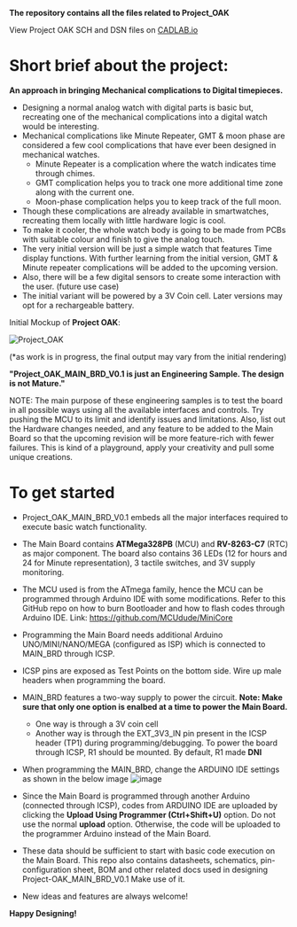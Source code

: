 **The repository contains all the files related to Project_OAK**

View Project OAK SCH and DSN files on [CADLAB.io](https://cadlab.io/project/28412)

# Short brief about the project:

**An approach in bringing Mechanical complications to Digital timepieces.**

* Designing a normal analog watch with digital parts is basic but, recreating one of the mechanical complications 
  into a digital watch would be interesting. 
* Mechanical complications like Minute Repeater, GMT & moon phase are considered a few cool complications that have ever been designed in mechanical watches.
    * Minute Repeater is a complication where the watch indicates time through chimes.
    * GMT complication helps you to track one more additional time zone along with the current one.
    * Moon-phase complication helps you to keep track of the full moon.
* Though these complications are already available in smartwatches, recreating them locally with little hardware logic is cool. 
* To make it cooler, the whole watch body is going to be made from PCBs with suitable colour and finish to give the analog touch.
* The very initial version will be just a simple watch that features Time display functions. With further learning from the initial version, GMT & Minute repeater complications will be added to the upcoming version.
* Also, there will be a few digital sensors to create some interaction with the user. (future use case)
* The initial variant will be powered by a 3V Coin cell. Later versions may opt for a rechargeable battery.

Initial Mockup of **Project OAK**: 

![Project_OAK](https://github.com/user-attachments/assets/a187dfe7-927f-47bf-b156-ca0d9f44ddec)

(*as work is in progress, the final output may vary from the initial rendering)


**"Project_OAK_MAIN_BRD_V0.1 is just an Engineering Sample. The design is not Mature."**


NOTE: The main purpose of these engineering samples is to test the board in all possible ways using all the available interfaces and controls. Try pushing the MCU to its limit and identify issues and limitations. Also, list out the Hardware changes needed, and any feature to be added to the Main Board so that the upcoming revision will be more feature-rich with fewer failures. This is kind of a playground, apply your creativity and pull some unique creations. 


# To get started

* Project_OAK_MAIN_BRD_V0.1 embeds all the major interfaces required to execute basic watch functionality.
* The Main Board contains **ATMega328PB** (MCU) and **RV-8263-C7** (RTC) as major component. The board also contains 36 LEDs (12 for hours and 24 for Minute representation), 3 tactile switches, and 3V supply monitoring.
* The MCU used is from the ATmega family, hence the MCU can be programmed through Arduino IDE with some modifications. Refer to this GitHub repo on how to burn Bootloader and how to flash codes through Arduino IDE. Link: https://github.com/MCUdude/MiniCore
* Programming the Main Board needs additional Arduino UNO/MINI/NANO/MEGA (configured as ISP) which is connected to MAIN_BRD through ICSP.
* ICSP pins are exposed as Test Points on the bottom side. Wire up male headers when programming the board.
* MAIN_BRD features a two-way supply to power the circuit. **Note: Make sure that only one option is enalbed at a time to power the Main Board.**
  * One way is through a 3V coin cell
  * Another way is through the EXT_3V3_IN pin present in the ICSP header (TP1) during programming/debugging. To power the board through ICSP, R1 should be mounted. By default, R1 made **DNI**
* When programming the MAIN_BRD, change the ARDUINO IDE settings as shown in the below image
  ![image](https://github.com/user-attachments/assets/9ddba8e6-f67e-4086-b126-84e10bf74e95)
* Since the Main Board is programmed through another Arduino (connected through ICSP), codes from ARDUINO IDE are uploaded by clicking the **Upload Using Programmer (Ctrl+Shift+U)** option. Do not use the normal **upload** option. Otherwise, the code will be uploaded to the programmer Arduino instead of the Main Board.

* These data should be sufficient to start with basic code execution on the Main Board. This repo also contains datasheets, schematics, pin-configuration sheet, BOM and other related docs used in designing Project-OAK_MAIN_BRD_V0.1 Make use of it.

* New ideas and features are always welcome!

**Happy Designing!**
